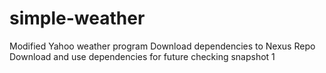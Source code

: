 # simple-weather
Modified Yahoo weather program
Download dependencies to Nexus Repo
Download and use dependencies for future
checking snapshot 1
